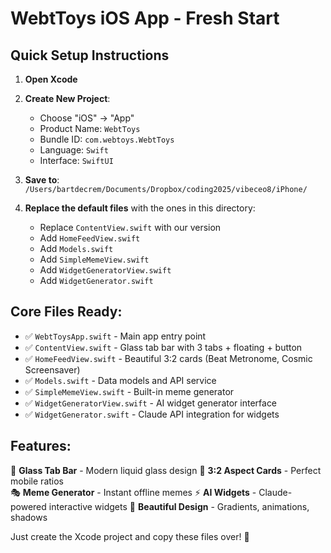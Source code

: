 # WebtToys iOS App - Fresh Start

## Quick Setup Instructions

1. **Open Xcode**
2. **Create New Project**:
   - Choose "iOS" → "App" 
   - Product Name: `WebtToys`
   - Bundle ID: `com.webtoys.WebtToys`
   - Language: `Swift`
   - Interface: `SwiftUI`
3. **Save to**: `/Users/bartdecrem/Documents/Dropbox/coding2025/vibeceo8/iPhone/`

4. **Replace the default files** with the ones in this directory:
   - Replace `ContentView.swift` with our version
   - Add `HomeFeedView.swift`
   - Add `Models.swift` 
   - Add `SimpleMemeView.swift`
   - Add `WidgetGeneratorView.swift`
   - Add `WidgetGenerator.swift`

## Core Files Ready:

- ✅ `WebtToysApp.swift` - Main app entry point
- ✅ `ContentView.swift` - Glass tab bar with 3 tabs + floating + button  
- ✅ `HomeFeedView.swift` - Beautiful 3:2 cards (Beat Metronome, Cosmic Screensaver)
- ✅ `Models.swift` - Data models and API service
- ✅ `SimpleMemeView.swift` - Built-in meme generator
- ✅ `WidgetGeneratorView.swift` - AI widget generator interface
- ✅ `WidgetGenerator.swift` - Claude API integration for widgets

## Features:

🎨 **Glass Tab Bar** - Modern liquid glass design
📱 **3:2 Aspect Cards** - Perfect mobile ratios  
🎭 **Meme Generator** - Instant offline memes
⚡ **AI Widgets** - Claude-powered interactive widgets
🌟 **Beautiful Design** - Gradients, animations, shadows

Just create the Xcode project and copy these files over! 🚀